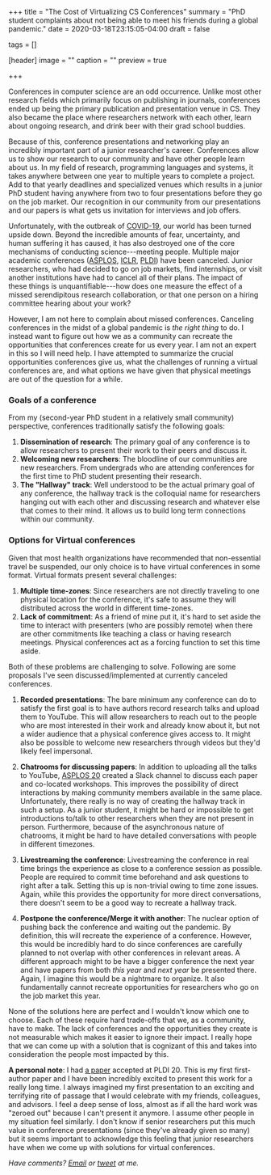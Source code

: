 +++
title = "The Cost of Virtualizing CS Conferences"
summary = "PhD student complaints about not being able to meet his friends during a global pandemic."
date = 2020-03-18T23:15:05-04:00
draft = false

tags = []

[header]
image = ""
caption = ""
preview = true

+++

Conferences in computer science are an odd occurrence. Unlike most other
research fields which primarily focus on publishing in journals, conferences
ended up being the primary publication and presentation venue in CS. They also
became the place where researchers network with each other,
learn about ongoing research, and drink beer with their grad school buddies.

Because of this, conference presentations and networking play an incredibly
important part of a junior researcher's career. Conferences allow us to show
our research to our community and have other people learn about us. In my field
of research, programming languages and systems, it takes anywhere between one
year to multiple years to complete a project. Add to that yearly deadlines and
specialized venues which results in a junior PhD student having anywhere from
two to four presentations before they go on the job market. Our recognition in
our community from our presentations and our papers is what gets us invitation
for interviews and job offers.

Unfortunately, with the outbreak of [COVID-19][covid], our world has been turned
upside down. Beyond the incredible amounts of fear, uncertainty, and human
suffering it has caused, it has also destroyed one of the core mechanisms of
conducting science---meeting people. Multiple major academic conferences
([ASPLOS][asplos-cancel], [ICLR][iclr-cancel], [PLDI][pldi-cancel]) have been canceled. Junior researchers, who had
decided to go on job markets, find internships, or visit another institutions
have had to cancel all of their plans. The impact of these things is
unquantifiable---how does one measure the effect of a missed serendipitous
research collaboration, or that one person on a hiring committee hearing about
your work?

However, I am not here to complain about missed conferences. Canceling
conferences in the midst of a global pandemic is *the right thing* to do.
I instead want to figure out how we as a community can recreate the
opportunities that conferences create for us every year. I am not an expert in
this so I will need help. I have attempted to summarize the crucial
opportunities conferences give us, what the challenges of running a virtual
conferences are, and what options we have given that physical meetings are out
of the question for a while.

### Goals of a conference

From my (second-year PhD student in a relatively small community) perspective,
conferences traditionally satisfy the following goals:

1. **Dissemination of research**: The primary goal of any conference is to allow
  researchers to present their work to their peers and discuss it.
2. **Welcoming new researchers**: The bloodline of our communities are new
  researchers. From undergrads who are attending conferences for the first
  time to PhD student presenting their research.
3. **The "Hallway" track**: Well understood to be the actual primary goal of
  any conference, the hallway track is the colloquial name for researchers
  hanging out with each other and discussing research and whatever else that
  comes to their mind. It allows us to build long term connections within our
  community.

### Options for Virtual conferences

Given that most health organizations have recommended that non-essential
travel be suspended, our only choice is to have virtual conferences in some
format. Virtual formats present several challenges:

1. **Multiple time-zones**: Since researchers are not directly traveling to
   one physical location for the conference, it's safe to assume they will
   distributed across the world in different time-zones.
2. **Lack of commitment**: As a friend of mine put it, it's hard to set aside
   the time to interact with presenters (who are possibly remote) when there
   are other commitments like teaching a class or having research meetings.
   Physical conferences act as a forcing function to set this time aside.

Both of these problems are challenging to solve. Following are some proposals
I've seen discussed/implemented at currently canceled conferences.

1. **Recorded presentations**: The bare minimum any conference can do to
   satisfy the first goal is to have authors record research talks and upload
   them to YouTube. This will allow researchers to reach out to the people who
   are most interested in their work and already know about it, but not a wider
   audience that a physical conference gives access to. It might also be
   possible to welcome new researchers through videos but they'd likely feel
   impersonal.

2. **Chatrooms for discussing papers**: In addition to uploading all the talks
   to YouTube, [ASPLOS 20][asplos-cancel] created a Slack channel to discuss
   each paper and co-located workshops. This improves the possibility of direct
   interactions by making community members available in the same place.
   Unfortunately, there really is no way of creating the hallway track in such
   a setup. As a junior student, it might be hard or impossible to get
   introductions to/talk to other researchers when they are not present in
   person. Furthermore, because of the asynchronous nature of chatrooms, it
   might be hard to have detailed conversations with people in different
   timezones.

3. **Livestreaming the conference**: Livestreaming the conference in real time
   brings the experience as close to a conference session as possible. People
   are required to commit time beforehand and ask questions to right after
   a talk. Setting this up is non-trivial owing to time zone issues. Again,
   while this provides the opportunity for more direct conversations, there
   doesn't seem to be a good way to recreate a hallway track.

4. **Postpone the conference/Merge it with another**: The nuclear option of
   pushing back the conference and waiting out the pandemic. By definition,
   this will recreate the experience of a conference. However, this would be
   incredibly hard to do since conferences are carefully planned to not overlap
   with other conferences in relevant areas. A different approach might to be
   have a bigger conference the next year and have papers from both *this year*
   and *next year* be presented there. Again, I imagine this would be a
   nightmare to organize. It also fundamentally cannot recreate opportunities
   for researchers who go on the job market this year.

None of the solutions here are perfect and I wouldn't know which one to choose.
Each of these require hard trade-offs that we, as a community, have to make.
The lack of conferences and the opportunities they create is not measurable
which makes it easier to ignore their impact. I really hope that we can
come up with a solution that is cognizant of this and takes into consideration
the people most impacted by this.

**A personal note**: I had [a paper][dahlia] accepted at PLDI 20. This
is my first first-author paper and I have been incredibly excited to present
this work for a really long time. I always imagined my first presentation
to an exciting and terrifying rite of passage that I would celebrate with
my friends, colleagues, and advisors. I feel a deep sense of loss, almost
as if all the hard work was "zeroed out" because I can't present it anymore.
I assume other people in my situation feel similarly. I don't know if senior
researchers put this much value in conference presentations (since they've
already given so many) but it seems important to acknowledge this feeling that
junior researchers have when we come up with solutions for virtual conferences.

[covid]: https://en.wikipedia.org/wiki/Coronavirus_disease_2019
[asplos-cancel]: https://asplos-conference.org/
[pldi-cancel]: https://twitter.com/PLDI/status/1240401711124090883
[iclr-cancel]: https://iclr.cc/Conferences/2020/virtual
[dahlia]: https://capra.cs.cornell.edu/dahlia

_Have comments? [Email](mailto:rachit.nigam12@gmail.com) or [tweet](https://twitter.com/notypes) at me._
